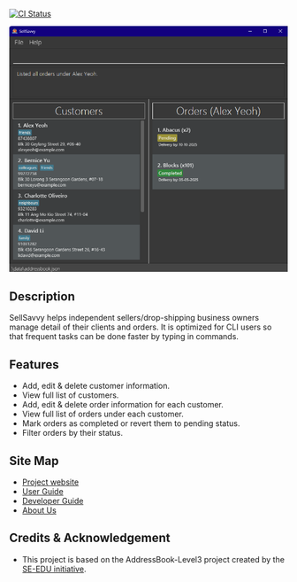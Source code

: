 [![CI Status](https://github.com/AY2425S1-CS2103T-F14a-2/tp/actions/workflows/gradle.yml/badge.svg)](https://github.com/AY2425S1-CS2103T-F14a-2/tp/actions)

![Ui](docs/images/Ui.png)


## Description
SellSavvy helps independent sellers/drop-shipping business owners manage detail of their clients and orders.
It is optimized for CLI users so that frequent tasks can be done faster by typing in commands.

## Features
- Add, edit & delete customer information.
- View full list of customers.
- Add, edit & delete order information for each customer.
- View full list of orders under each customer.
- Mark orders as completed or revert them to pending status.
- Filter orders by their status.

## Site Map
- [Project website](ay2425s1-cs2103t-f14a-2.github.io/tp/)
- [User Guide](ay2425s1-cs2103t-f14a-2.github.io/tp/UserGuide)
- [Developer Guide](ay2425s1-cs2103t-f14a-2.github.io/tp/DeveloperGuide)
- [About Us](ay2425s1-cs2103t-f14a-2.github.io/tp/AboutUs)

## Credits & Acknowledgement
* This project is based on the AddressBook-Level3 project created by the [SE-EDU initiative](https://se-education.org).
